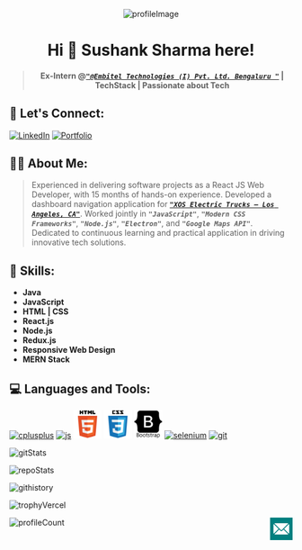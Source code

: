 <p align="center"> <img src="https://media.licdn.com/dms/image/D5616AQEna6Dz4ow-nA/profile-displaybackgroundimage-shrink_350_1400/0/1676894104778?e=1691625600&v=beta&t=SzlqScZGC5jWaR0S-k1SZZqNagYQ-6zOL7lcTNLfolw" alt="profileImage" />
</p>

<h1 align="center"> Hi 👋 Sushank Sharma here!</h1>
<h4 align="center">

> Ex-Intern @**_[`"@Embitel Technologies (I) Pvt. Ltd. Bengaluru "`](https://www.embitel.com/)_** | TechStack | Passionate about Tech</h4>

<h2 align="left">🔗 Let's Connect:</h2>

[![LinkedIn](https://img.shields.io/badge/LinkedIn-Ss21©️-blue?style=for-the-badge&logo=appveyor)](https://www.linkedin.com/in/sushank-sharma-ss21/)
[![Portfolio](https://img.shields.io/badge/Portfolio-Ss21©️-green?style=for-the-badge&logo=appveyor)](https://sushanks07.wixsite.com/my-site-ss21)

<h2 align="left">👨‍💻 About Me:</h2>

> Experienced in delivering software projects as a React JS Web Developer, with 15 months of hands-on experience. Developed a dashboard navigation application for **_[`"XOS Electric Trucks — Los Angeles, CA"`](https://www.xostrucks.com/)_**.
> Worked jointly in **_`"JavaScript"`_**, **_`"Modern CSS Frameworks"`_**, **_`"Node.js"`_**, **_`"Electron"`_**, and **_`"Google Maps API"`_**. Dedicated to continuous learning and practical application in driving innovative tech solutions.

<h2 align="left">🚀 Skills:</h2>

- **Java**
- **JavaScript**
- **HTML | CSS**
- **React.js**
- **Node.js**
- **Redux.js**
- **Responsive Web Design**
- **MERN Stack**

<h2 align="left">💻 Languages and Tools:</h2>

<p align="left">
<a href="https://www.w3schools.com/java/" target="_blank" rel="noreferrer"> <img src="https://www.vectorlogo.zone/logos/java/java-ar21.svg" alt="cplusplus" height="50" width="60" /></a>
<a href="https://www.codecademy.com/courses/introduction-to-javascript/lessons/introduction-to-javascript/exercises/intro" target="_blank" rel="noreferrer"> <img src="https://www.vectorlogo.zone/logos/javascript/javascript-horizontal.svg" alt="js" height="50" width="90" /></a>
<a href="https://www.w3.org/html/" target="_blank" rel="noreferrer"> <img src="https://raw.githubusercontent.com/devicons/devicon/master/icons/html5/html5-original-wordmark.svg" alt="html5" height="50" width="50" /></a>
<a href="https://www.w3schools.com/css/" target="_blank" rel="noreferrer"> <img src="https://raw.githubusercontent.com/devicons/devicon/master/icons/css3/css3-original-wordmark.svg" alt="css3" height="50" width="50" /></a>
<a href="https://getbootstrap.com" target="_blank" rel="noreferrer"> <img src="https://raw.githubusercontent.com/devicons/devicon/master/icons/bootstrap/bootstrap-plain-wordmark.svg" alt="bootstrap" height="50" width="50" /></a>
<a href="https://www.coursera.org/learn/algorithms-part1" target="_blank" rel="noreferrer"> <img src="https://www.vectorlogo.zone/logos/coursera/coursera-ar21.svg" alt="selenium" height="50" width="90" /></a>
<a href="https://git-scm.com/" target="_blank" rel="noreferrer"> <img src="https://www.vectorlogo.zone/logos/git-scm/git-scm-icon.svg" alt="git" height="50" width="50" /></a>
</p>

<p align="left"> <img src="https://github-readme-stats.vercel.app/api/top-langs/?username=SushankSharma&hide_progress=true&theme=dark" alt="gitStats"/> </p>

<p align="left"><img src="https://readmestats.999857.xyz/api?username=SushankSharma&show_icons=true&locale=en&theme=dark" alt="repoStats"/> </p>

<p align="left"><img src="https://github-readme-streak-stats.herokuapp.com/?user=SushankSharma&theme=dark" alt="githistory"/>
</p>

<p align="left"> <img src="https://github-profile-trophy.vercel.app/?username=SushankSharma&column=-1&theme=onedark" alt="trophyVercel" /> 
</p>

<p align="left"> <img src="https://komarev.com/ghpvc/?username=SushankSharma&label=Profile%20views&color=0e75b6&style=flat" alt="profileCount" <a href="mailto:sushanks07@gmail.com"> <img align="right" src="https://raw.githubusercontent.com/edent/SuperTinyIcons/master/images/svg/email.svg" alt="email" height="40" width="40" /></a>
</p>
